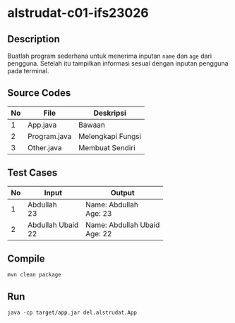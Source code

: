 # alstrudat-c01-ifs23026

## Description

Buatlah program sederhana untuk menerima inputan `name` dan `age` dari pengguna. Setelah itu tampilkan informasi sesuai dengan inputan pengguna pada terminal.

## Source Codes

| No | File         | Deskripsi         |
|----|--------------|-------------------|
| 1  | App.java     | Bawaan            |
| 2  | Program.java | Melengkapi Fungsi |
| 3  | Other.java   | Membuat Sendiri   |

## Test Cases

| No | Input             | Output                       |
|----|-------------------|------------------------------|
| 1  | Abdullah<br/>23       | Name: Abdullah<br/>Age: 23       |
| 2  | Abdullah Ubaid<br/>22 | Name: Abdullah Ubaid<br/>Age: 22 |

## Compile

`mvn clean package`

## Run

`java -cp target/app.jar del.alstrudat.App`
